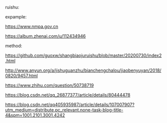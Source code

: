 ruishu:

expample:

https://www.nmpa.gov.cn

https://album.zhenai.com/u/112434946

method:

https://github.com/guoxw/shangbiaojuruishu/blob/master/20200730/index2.html

http://www.anyun.org/a/jishuguanzhu/bianchengchalou/jiaobenyuyan/2018/0820/9457.html

https://www.zhihu.com/question/50738719

https://blog.csdn.net/qq_26877377/article/details/80444478

https://blog.csdn.net/qq405935987/article/details/107007907?utm_medium=distribute.pc_relevant.none-task-blog-title-4&spm=1001.2101.3001.4242
